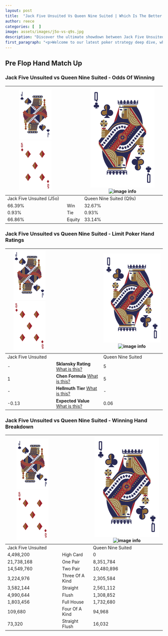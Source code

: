 ```yaml
---
layout: post
title:  "Jack Five Unsuited Vs Queen Nine Suited | Which Is The Better Hand In Poker? A Complete Guide"
author: reece
categories: [  ]
image: assets/images/j5o-vs-q9s.jpg
description: "Discover the ultimate showdown between Jack Five Unsuited and Queen Nine Suited in poker! Uncover the odds, strategies, and scenarios where one hand triumphs over the other. Get ready to up your poker game with this thrilling analysis."
first_paragraph: "<p>Welcome to our latest poker strategy deep dive, where we're pitting two distinct hands against each other in a high-stakes showdown: Jack Five Unsuited vs Queen Nine Suited.</p><p>In the dynamic world of poker, every decision counts, and knowing which hand holds the upper hand is key to your success at the table.</p><p>In this article, we'll dissect these two hands, explore the scenarios where one dominates the other, and equip you with the knowledge to make strategic choices that can tip the odds in your favor.</p><p>Get ready to unravel the intriguing dynamics of these poker hands and elevate your game to new heights.</p>"
---
```




[comment]: # (sp0)

## Pre Flop Hand Match Up

<div class="table hand-ratings" markdown="1"> 



### Jack Five Unsuited vs Queen Nine Suited - Odds Of Winning


    
| ![image info](assets/images/hand1/J.png) ![image info](assets/images/hand1/5o.png) |  | ![image info](assets/images/hand2/Q.png) ![image info](assets/images/hand2/9s.png) |
| -------- | -------- | -------- |
| Jack Five Unsuited (J5o) |  | Queen Nine Suited (Q9s) |
| 66.39% | Win | 32.67% |
| 0.93% | Tie | 0.93% |
| 66.86% | Equity | 33.14% |




[comment]: # (sp1)



### Jack Five Unsuited vs Queen Nine Suited - Limit Poker Hand Ratings


    
| ![image info](assets/images/hand1/J.png) ![image info](assets/images/hand1/5o.png) |  | ![image info](assets/images/hand2/Q.png) ![image info](assets/images/hand2/9s.png) |
| -------- | -------- | -------- |
| Jack Five Unsuited |  | Queen Nine Suited |
| - | **Sklansky Rating** [What is this?](/sklansky-rating-explained) | 5 |
| 1 | **Chen Formula** [What is this?](/chen-formula-explained) | 5 |
| - | **Hellmuth Tier** [What is this?](/Hellmuth-tier-explained) | - |
| -0.13 | **Expected Value** [What is this?](/expected-value-explained) | 0.06 |




[comment]: # (sp2)



### Jack Five Unsuited vs Queen Nine Suited - Winning Hand Breakdown


    
| ![image info](assets/images/hand1/J.png) ![image info](assets/images/hand1/5o.png) |  | ![image info](assets/images/hand2/Q.png) ![image info](assets/images/hand2/9s.png) |
| -------- | -------- | -------- |
| Jack Five Unsuited |  | Queen Nine Suited |
| 4,498,200 | High Card | 0 |
| 21,738,168 | One Pair | 8,351,784 |
| 14,549,760 | Two Pair | 10,480,896 |
| 3,224,976 | Three Of A Kind | 2,305,584 |
| 3,582,144 | Straight | 2,561,112 |
| 4,990,644 | Flush | 1,308,852 |
| 1,803,456 | Full House | 1,732,680 |
| 109,680 | Four Of A Kind | 94,968 |
| 73,320 | Straight Flush | 16,032 |




[comment]: # (sp3)



</div>

[comment]: # (sp4)



[comment]: # (sp5)

